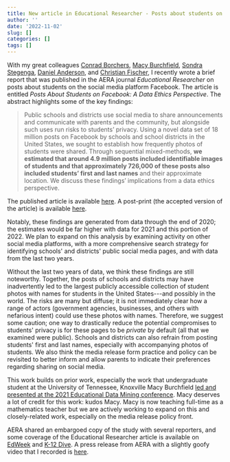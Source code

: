 ```yaml
---
title: New article in Educational Researcher - Posts about students on Facebook
author: ''
date: '2022-11-02'
slug: []
categories: []
tags: []
---
```


With my great colleagues [Conrad Borchers](https://cborchers.com/), [Macy Burchfield](https://www.linkedin.com/in/macy-burchfield), [Sondra Stegenga](https://faculty.utah.edu/u6024759-Sondra_M_Stegenga/research/index.hml), [Daniel Anderson](https://www.linkedin.com/in/danieljanderson), and [Christian Fischer](http://chrisfi.com/), I recently wrote a brief report that was published in the AERA journal *Educational Researcher* on posts about students on the social media platform Facebook. The article is entitled *Posts About Students on Facebook: A Data Ethics Perspective*. The abstract highlights some of the key findings:

> Public schools and districts use social media to share announcements and communicate with parents and the community, but alongside such uses run risks to students’ privacy. Using a novel data set of 18 million posts on Facebook by schools and school districts in the United States, we sought to establish how frequently photos of students were shared. Through sequential mixed-methods, **we estimated that around 4.9 million posts included identifiable images of students and that approximately 726,000 of these posts also included students’ first and last names** and their approximate location. We discuss these findings’ implications from a data ethics perspective.

The published article is available [here](https://journals.sagepub.com/doi/10.3102/0013189X221120538). A post-print (the accepted version of the article) is available [here](https://edarxiv.org/j89pf/).

Notably, these findings are generated from data through the end of 2020; the estimates would be far higher with data for 2021 and this portion of 2022. We plan to expand on this analysis by examining activity on other social media platforms, with a more comprehensive search strategy for identifying schools' and districts' public social media pages, and with data from the last two years.

Without the last two years of data, we think these findings are still noteworthy. Together, the posts of schools and districts may have inadvertently led to the largest publicly accessible collection of student photos with names for students in the United States---and possibly in the world. The risks are many but diffuse; it is not immediately clear how a range of actors (government agencies, businesses, and others with nefarious intent) could use these photos with names. Therefore, we suggest some caution; one way to drastically reduce the potential compromises to students' privacy is for these pages to be _private_ by default (all that we examined were public). Schools and districts can also refrain from posting students' first and last names, especially with accompanying photos of students. We also think the media release form practice and policy can be revisited to better inform and allow parents to indicate their preferences regarding sharing on social media.

This work builds on prior work, especially the work that undergraduate student at the University of Tennessee, Knoxville Macy Burchfield [led and presented at the 2021 Educational Data Mining conference](https://educationaldatamining.org/EDM2021/EDM2021Proceedings.pdf). Macy deserves a lot of credit for this work: kudos Macy. Macy is now teaching full-time as a mathematics teacher but we are actively working to expand on this and closely-related work, especially on the media release policy front.

AERA shared an embargoed copy of the study with several reporters, and some coverage of the Educational Researcher article is available on [EdWeek](https://www.edweek.org/technology/school-facebook-pages-and-privacy-concerns-what-educators-need-to-know/2022/11) and [K-12 Dive](https://www.k12dive.com/news/facebook-posts-may-violate-student-privacy/635525/). A press release from AERA with a slightly goofy video that I recorded is [here](https://www.aera.net/Newsroom/Study-Schools-Social-Media-Posts-May-Be-Compromising-Student-Privacy).